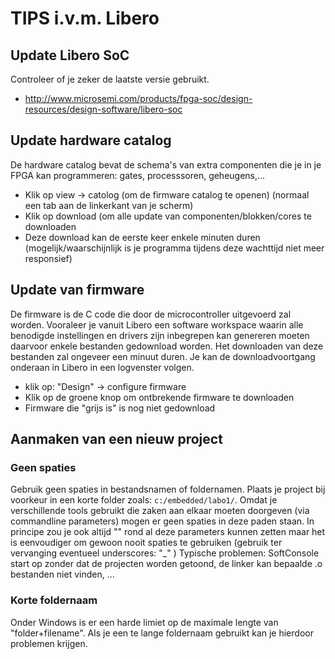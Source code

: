 # TIPS i.v.m. Libero

## Update Libero SoC
Controleer of je zeker de laatste versie gebruikt.
 * http://www.microsemi.com/products/fpga-soc/design-resources/design-software/libero-soc

## Update hardware catalog
De hardware catalog bevat de schema's van extra componenten die je in je FPGA kan programmeren: gates, processsoren, geheugens,...
 * Klik op view -> catolog (om de firmware catalog te openen) (normaal een tab aan de linkerkant van je scherm)
 * Klik op download (om alle update van componenten/blokken/cores te downloaden
 * Deze download kan de eerste keer enkele minuten duren (mogelijk/waarschijnlijk is je programma tijdens deze wachttijd niet meer responsief)
 
## Update van firmware
De firmware is de C code die door de microcontroller uitgevoerd zal worden.
Vooraleer je vanuit Libero een software workspace waarin alle benodigde instellingen en drivers zijn inbegrepen kan genereren moeten daarvoor enkele bestanden gedownload worden.
Het downloaden van deze bestanden zal ongeveer een minuut duren.
Je kan de downloadvoortgang onderaan in Libero in een logvenster volgen.
 * klik op: "Design" -> configure firmware
 * Klik op de groene knop om ontbrekende firmware te downloaden
 * Firmware die "grijs is" is nog niet gedownload

## Aanmaken van een nieuw project

### Geen spaties
Gebruik geen spaties in bestandsnamen of foldernamen.
Plaats je project bij voorkeur in een korte folder zoals: ``c:/embedded/labo1/``.
Omdat je verschillende tools gebruikt die zaken aan elkaar moeten doorgeven (via commandline parameters) mogen er geen spaties in deze paden staan.
In principe zou je ook altijd "" rond al deze parameters kunnen zetten maar het is eenvoudiger om gewoon nooit spaties te gebruiken (gebruik ter vervanging eventueel underscores: "_" )
Typische problemen: SoftConsole start op zonder dat de projecten worden getoond, de linker kan bepaalde .o bestanden niet vinden, ...

### Korte foldernaam
Onder Windows is er een harde limiet op de maximale lengte van "folder+filename".
Als je een te lange foldernaam gebruikt kan je hierdoor problemen krijgen.




